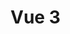 # Vue 3 <script setup> Cheat Sheet

<aside>
💡 Tout ce que vous avez déclaré dans `<script setup>`  
sera disponible dans  `<template>`

</aside>

## [Déclaration de données réactives](https://fr.vuejs.org/api/reactivity-core.html)

<aside>
📣

</aside>

<aside>
📣

Utilisez `ref` pour les types **primitifs** (number, string, bollean, null, undefined)
et `reactive` pour les types **complexes** (objets, tableaux, … )

</aside>

<aside>
⚠️ Pour accéder ou modifier la valeur d'un `ref()` dans `<script>` on doit utiliser `.value`
Ce qui n'est pas le cas pour les `reactive()`

`const nom = **ref(**'Julie'**)** 
 nom**.value** = 'Juliette'` 
`console.log(’nom**.value**’)`

</aside>

```html
<script setup>
import { ref, reactive } from "vue";
// Donnée classique et donc PAS réactive
const CPT = 10;

// Donnée réactives primitive -> ref()
const anneeEnCours = ref(2023);

// Donnée réactives complexe -> reactive()
const personne = reactive({ nom: "Jean", anneeNaissance: 1992 });

// Fonction qui retourne l'age actuel
function getAge() {
	// Ne pas oublier le .value pour accéder la donnée de type ref()
  return anneeEnCours.value - personne.anneeNaissance;
}
</script>

<template>
  <p>
    Bonjour {{ personne.nom }} en {{ anneeEnCours }}
    tu auras {{ getAge() }} ans
  </p>
  <button @click="anneeEnCours -= CPT">Moins {{ CPT }} ans</button>
  -
  <button @click="anneeEnCours += CPT">Plus {{ CPT }} ans</button>
</template>
```

[https://codepen.io/fallinov/pen/wvYmZLj](https://codepen.io/fallinov/pen/wvYmZLj)

## [Méthodes](https://fr.vuejs.org/api/options-state.html#methods)

```html
<script setup>
import { ref } from "vue";
// Donnée réactives primitive -> ref()
const monAge = ref(33);

// Méthode anniversaire qui ajoute une année à monAge
function anniversaire() {
  // Ne pas oublier le .value pour accéder la donnée de type ref()
  monAge.value += 1;
}
</script>

<template>
  <p>Mon age: {{ monAge }} ans !</p>
  <p v-if="monAge >= 40">T'as pris un coup de vieux !</p>
  <button @click="anniversaire()">Joyeux anniversaire</button>
</template>
```

## [Utilisation, importation de composants](https://fr.vuejs.org/api/sfc-script-setup.html#using-components)

```html
<script setup>
// Importation d'un composant
// Charge le composant au démarrage de l'application
import MonComposant from "./components/MonComposant.vue"

// Importation asynchrone d'un composant
// Charge le composant au moment de son affichage et pas avant
import { defineAsyncComponent } from "vue"
const MonComposantAsync = defineAsyncComponent(() =>
  import("./components/MonComposantAsync.vue")
)
</script>

<template>
  <MonComposant />
  <MonComposantAsync />
</template>
```

## [Valeur calculée “Computed”](https://fr.vuejs.org/api/reactivity-core.html#computed)

```jsx
import { computed } from "vue"
const count = ref(0)

// Création d'une computed
const estVide = computed(() => {
  return count.value === 0 // Retourne true si count vaut 0
});
```

## [Observateur “Watcher”](https://vuejs.org/api/reactivity-core.html#watch)

```jsx
import { watch, ref } from "vue";
const counter = ref(0);

// Création d'un watcher
watch(counter, () => {
  console.log("Counter value changed");
});
```

## [Crochets du cyle de vie “Lifecycle Hooks”](https://fr.vuejs.org/api/composition-api-lifecycle.html)

```jsx
import { onMounted } from "vue";
console.log("Equivalent to created hook");

// Surcharge l'événement onMounted du cycle de vie
onMounted(() => {
  console.log("Mounted hook called");
});
```

![Untitled](Vue%203%20script%20setup%20Cheat%20Sheet%20b12192ceae244ecda65f771579ca02bc/Untitled.png)

## [Déclarer les événements émis par le composants](https://fr.vuejs.org/api/options-state.html#emits)

```jsx
// Déclaration des évéements du composant
const emit = defineEmits(["event-name"]);

// Fonction qui émet l'événement
function emitEvent() {
  emit("event-name");
}
```

## [Déclarer les propriétés “props” d’un composant](https://fr.vuejs.org/api/options-state.html#props)

```jsx

const props = defineProps({
  elements: Array, // Déclaration simple d'une props de type tableau
  counter: { // Déclaration avancée avec valeur par défaut pour la props
    type: Number,
    default: 0,
  },
	person: { // Déclaration avancée d'une props obligatoire
	    type: Object,
	    required: true
	  }
});

console.log(props.counter)
```
